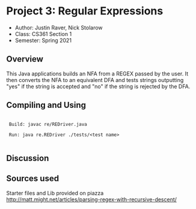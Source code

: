 # Project 3: Regular Expressions

* Author: Justin Raver, Nick Stolarow
* Class: CS361 Section 1
* Semester: Spring 2021

## Overview

This Java applications builds an NFA from a REGEX passed by the user. It
then converts the NFA to an equivalent DFA and tests strings outputting "yes"
if the string is accepted and "no" if the string is rejected by the DFA.

## Compiling and Using

```
 
 Build: javac re/REDriver.java
 
 Run: java re.REDriver ./tests/<test name>
 
```

## Discussion



## Sources used

Starter files and Lib provided on piazza
http://matt.might.net/articles/parsing-regex-with-recursive-descent/